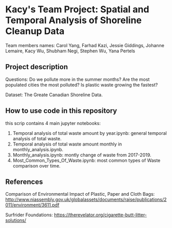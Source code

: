 # Kacy's Team Project: Spatial and Temporal Analysis of  Shoreline Cleanup Data

Team members names: Carol Yang, Farhad Kazi, Jessie Giddings, Johanne Lemaire, Kacy Wu, Shubham Negi, Stephen Wu, Yana Pertels

## Project description

Questions:
Do we pollute more in the summer months?
Are the most populated cities the most polluted?
Is plastic waste growing the fastest? 

Dataset:
The Greate Canadian Shoreline Data.

## How to use code in this repository

this scrip contains 4 main jupyter notebooks:
1. Temporal analysis of total waste amount by year.ipynb: general temporal analysis of total waste.
2. Temporal analysis of total waste amount monthly in monthly_analysis.ipynb.
3. Monthly_analysis.ipynb: montly change of waste from 2017-2019.
4. Most_Common_Types_Of_Waste.ipynb: most common types of Waste comparison over time. 

## References
Comparison of Environmental Impact of Plastic, Paper and Cloth Bags: http://www.niassembly.gov.uk/globalassets/documents/raise/publications/2011/environment/3611.pdf

Surfrider Foundations: 
https://therevelator.org/cigarette-butt-litter-solutions/
